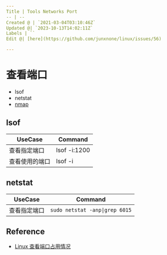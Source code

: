 ```yaml
---
Title | Tools Networks Port
-- | --
Created @ | `2021-03-04T03:10:46Z`
Updated @| `2023-10-13T14:02:11Z`
Labels | ``
Edit @| [here](https://github.com/junxnone/linux/issues/56)

---
```

# 查看端口

- lsof
- netstat
- [nmap](./nmap)

## lsof

UseCase | Command
-- | --
查看指定端口  | lsof -i:1200
查看使用的端口 | lsof -i

##  netstat

UseCase | Command
-- | --
查看指定端口  | `sudo netstat -anp\|grep 6015`


## Reference
- [Linux 查看端口占用情况](https://www.runoob.com/w3cnote/linux-check-port-usage.html)




